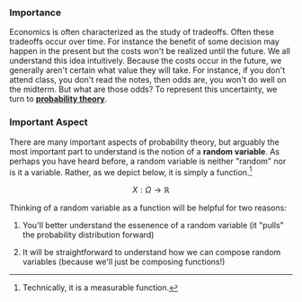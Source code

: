 
### Importance

Economics is often characterized as the study of tradeoffs. Often these tradeoffs occur over time. For instance the benefit of some decision may happen in the present but the costs won't be realized until the future. We all understand this idea intuitively. Because the costs occur in the future, we generally aren't certain what value they will take. For instance, if you don't attend class, you don't read the notes, then odds are, you won't do well on the midterm. But what are those odds? To represent this uncertainty, we turn to **[probability theory](./../../math/probability_intro.md)**. 



### Important Aspect

There are many important aspects of probability theory, but arguably the most important part to understand is the notion of a **random variable**. As perhaps you have heard before, a random variable is neither "random" nor is it a variable. Rather, as we depict below, it is simply a function.[^1]

$$X: \Omega \to \mathbb{R}$$

Thinking of a random variable as a function will be helpful for two reasons: 

1) You'll better understand the essenence of a random variable (it "pulls" the probability distribution forward)

2) It will be straightforward to understand how we can compose random variables (because we'll just be composing functions!)



[^1]: Technically, it is a measurable function.

[^2]: I'm not sure what the fraction of 




<!-- Expected cash flow with risk-adjusted discounted rate:
$$\begin{align*} \sum _{t=1}^{\infty} \frac{ \mathbb{E}[X_t]}{1 + r_{ta}} \end{align*}$$

Certainty Equivalence with risk-free discounted rate:
$$\begin{align*} \sum _{t=1}^{\infty} \frac{ \text{CE}(X_t)}{1 + r_t} \end{align*}$$ -->

